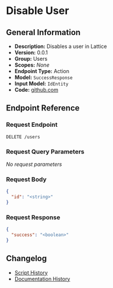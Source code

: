 <!-- BEGIN GENERATED CONTENT -->
# Disable User

## General Information

- **Description:** Disables a user in Lattice
- **Version:** 0.0.1
- **Group:** Users
- **Scopes:** _None_
- **Endpoint Type:** Action
- **Model:** `SuccessResponse`
- **Input Model:** `IdEntity`
- **Code:** [github.com](https://github.com/NangoHQ/integration-templates/tree/main/integrations/lattice-scim/actions/disable-user.ts)


## Endpoint Reference

### Request Endpoint

`DELETE /users`

### Request Query Parameters

_No request parameters_

### Request Body

```json
{
  "id": "<string>"
}
```

### Request Response

```json
{
  "success": "<boolean>"
}
```

## Changelog

- [Script History](https://github.com/NangoHQ/integration-templates/commits/main/integrations/lattice-scim/actions/disable-user.ts)
- [Documentation History](https://github.com/NangoHQ/integration-templates/commits/main/integrations/lattice-scim/actions/disable-user.md)

<!-- END  GENERATED CONTENT -->

